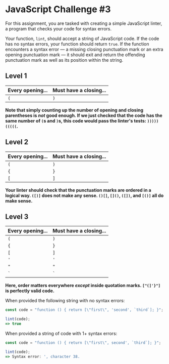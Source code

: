 # JavaScript Challenge #3
For this assignment, you are tasked with creating a simple JavaScript linter, a program that checks your code for syntax errors.

Your function, `lint`, should accept a string of JavaScript code. If the code has no syntax errors, your function should return `true`. If the function encounters a syntax error — a missing closing punctuation mark or an extra opening punctuation mark — it should exit and return the offending punctuation mark as well as its position within the string.

## Level 1
|      Every opening...     | Must have a closing... |
|---------------------------|------------------------|
|            `(`            |          `)`           |
**Note that simply counting up the number of opening and closing parentheses is *not* good enough. If we just checked that the code has the same number of `(`s and `)`s, this code would pass the linter's tests: `)))))(((((`.**

## Level 2
|      Every opening...     | Must have a closing... |
|---------------------------|------------------------|
|            `(`            |          `)`           |
|            `{`            |          `}`           |
|            `[`            |          `]`           |
**Your linter should check that the punctuation marks are ordered in a logical way. `([)]` does not make any sense. `()[]`, `[]()`, `([])`, and `[()]` all do make sense.**

## Level 3
|      Every opening...     | Must have a closing... |
|---------------------------|------------------------|
|            `(`            |          `)`           |
|            `{`            |          `}`           |
|            `[`            |          `]`           |
|            `'`            |          `'`           |
|            `"`            |          `"`           |
|          `` ` ``          |        `` ` ``         |
**Here, order matters everywhere *except* inside quotation marks. `["(]'}"]` is perfectly valid code.**

When provided the following string with no syntax errors:
```js
const code = "function () { return [\"first\", 'second', `third`]; }";

lint(code);
=> true
```

When provided a string of code with 1+ syntax errors:
```js
const code = "function () { return [\"first\", second', `third`]; }";

lint(code);
=> Syntax error: ', character 38.
```